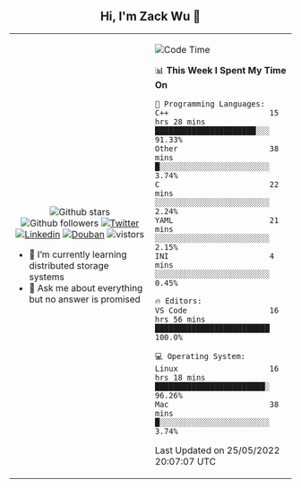 <h2 align="center"> Hi, I'm Zack Wu 👋 </h2>

<table>
    <tr>
        <td valign="center" width="50%">
            <p align="center">
              <img src="https://img.shields.io/github/stars/izackwu?style=social" alt="Github stars" />
              <img src="https://img.shields.io/github/followers/izackwu?style=social" alt="Github followers" />
              <a href="https://twitter.com/_zackwu"><img src="https://img.shields.io/badge/@__zackwu-1DA1F2?style=flat&logo=Twitter&logoColor=white" alt="Twitter"/></a>
              <a href="https://www.linkedin.com/in/izackwu/?locale=en_US"><img src="https://img.shields.io/badge/@izackwu-0073b1?style=flat&logo=LinkedIn&logoColor=white" alt="Linkedin" /></a>
              <a href="https://www.douban.com/people/keith1"><img src="https://img.shields.io/badge/@keith1-007722?style=flat&logo=Douban&logoColor=white" alt="Douban" /></a>
              <img src="https://visitor-badge.glitch.me/badge?page_id=keithnull" alt="vistors" />
            </p>
            <ul>
                <li>🌱 I’m currently learning distributed storage systems</li>
                <li>💬 Ask me about everything but no answer is promised</li>
            </ul>
        </td>
       <td valign="top" width="50%">
    
<!--START_SECTION:waka-->
![Code Time](http://img.shields.io/badge/Code%20Time-0%20secs-blue)

📊 **This Week I Spent My Time On** 

```text
💬 Programming Languages: 
C++                      15 hrs 28 mins      ██████████████████████░░░   91.33% 
Other                    38 mins             █░░░░░░░░░░░░░░░░░░░░░░░░   3.74% 
C                        22 mins             ░░░░░░░░░░░░░░░░░░░░░░░░░   2.24% 
YAML                     21 mins             ░░░░░░░░░░░░░░░░░░░░░░░░░   2.15% 
INI                      4 mins              ░░░░░░░░░░░░░░░░░░░░░░░░░   0.45%

🔥 Editors: 
VS Code                  16 hrs 56 mins      █████████████████████████   100.0%

💻 Operating System: 
Linux                    16 hrs 18 mins      ████████████████████████░   96.26% 
Mac                      38 mins             █░░░░░░░░░░░░░░░░░░░░░░░░   3.74%

```


 Last Updated on 25/05/2022 20:07:07 UTC
<!--END_SECTION:waka-->
</td></tr>
</table>


